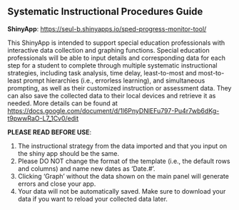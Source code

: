 ## Systematic Instructional Procedures Guide

**ShinyApp**: https://seul-b.shinyapps.io/sped-progress-monitor-tool/

  This ShinyApp is intended to support special education professionals with interactive data collection and graphing functions. Special education professionals will be able to input details and corresponding data for each step for a student to complete through multiple systematic instructional strategies, including task analysis, time delay, least-to-most and most-to-least prompt hierarchies (i.e., errorless learning), and simultaneous prompting, as well as their customized instruction or assessment data. They can also save the collected data to their local devices and retrieve it as needed. More details can be found at https://docs.google.com/document/d/1l6PnyDNlEFu797-Pu4r7wb6dKg-t9pwwRaO-L7_1Cv0/edit

**PLEASE READ BEFORE USE**:

1. The instructional strategy from the data imported and that you input on the shiny app should be the same.
2. Please DO NOT change the format of the template (i.e., the default rows and columns) and name new dates as ‘Date.#’.
3. Clicking ‘Graph’ without the data shown on the main panel will generate errors and close your app.
4. Your data will not be automatically saved. Make sure to download your data if you want to reload your collected data later.
